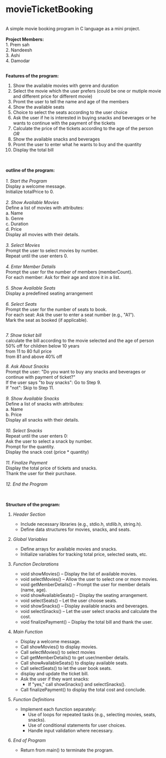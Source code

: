 # movieTicketBooking
<br>
A simple movie booking program in C language as a mini project.
<br>
<br>
<b>Project Members:</b>
<br>
1. Prem sah <br>
2. Nandeesh <br>
3. Ashi <br>
4. Damodar <br>
<br>

<b>Features of the program:</b><br>


1. Show the available movies with genre and duration<br>
2. Select the movie which the user prefers (could be one or mutiple movie and different price for different movie) <br>
3. Promt the user to tell the name and age of the members<br>
4. Show the available seats<br>
5. Choice to select the seats according to the user choice<br>
6. Ask the user if he is interested in buying snacks and beverages or he wants to continue with the payment of the tickets<br>
7. Calculate the price of the tickets according to the age of the person<br>
<i>OR</i> <br> 
8. Show the available snacks and beverages <br>
9. Promt the user to enter what he wants to buy and the quantity <br>
10. Display the total bill<br>

<br>
<br>
<b> outline of the program: </b><br>
<br>
<i>1. Start the Program</i></br>
Display a welcome message.</br>
Initialize totalPrice to 0.<br>
<br>
<i>2. Show Available Movies</i></br>
Define a list of movies with attributes:<br>
a. Name<br>
b. Genre<br>
c. Duration<br>
d. Price<br>
Display all movies with their details.<br>
<br>
<i>3. Select Movies</i></br>
Prompt the user to select movies by number.<br>
Repeat until the user enters 0.<br>
<br>
<i>4. Enter Member Details</i></br>
Prompt the user for the number of members (memberCount).<br>
For each member:
Ask for their age and store it in a list.<br>
<br>
<i>5. Show Available Seats</i></br>
Display a predefined seating arrangement <br>
<br>
<i>6. Select Seats</i></br>
Prompt the user for the number of seats to book.<br>
For each seat:
Ask the user to enter a seat number (e.g., "A1").<br>
Mark the seat as booked (if applicable).<br>
<br>


<i>7. Show ticket bill</i><br>
calculate the bill according to the movie selected and the age of person<br>
50% off for children below 10 years <br>
from 11 to 80 full price<br>
from 81 and above 40% off<br>


<i>8. Ask About Snacks</i></br>
Prompt the user: "Do you want to buy any snacks and beverages or continue with payment of ticket?"<br>
If the user says "to buy snacks":
Go to Step 9.<br>
If "not":
Skip to Step 11.<br>
<br>
<i>9. Show Available Snacks</i></br>
Define a list of snacks with attributes:<br>
a. Name<br>
b. Price<br>
Display all snacks with their details.<br>
<br>
<i>10. Select Snacks</i></br>
Repeat until the user enters 0:<br>
Ask the user to select a snack by number.<br>
Prompt for the quantity.<br>
Display the snack cost (price * quantity)<br>
<br>
<i>11. Finalize Payment</i></br>
Display the total price of tickets and snacks.<br>
Thank the user for their purchase.<br>
<br>
<i>12. End the Program</i></br>
<br>
<br>

<b> Structure of the program:</b>


1. *Header Section*
   - Include necessary libraries (e.g., stdio.h, stdlib.h, string.h).
   - Define data structures for movies, snacks, and seats.

2. *Global Variables*
   - Define arrays for available movies and snacks.
   - Initialize variables for tracking total price, selected seats, etc.

3. *Function Declarations*
   - void showMovies() – Display the list of available movies.
   - void selectMovies() – Allow the user to select one or more movies.
   - void getMemberDetails() – Prompt the user for member details (name, age).
   - void showAvailableSeats() – Display the seating arrangement.
   - void selectSeats() – Let the user choose seats.
   - void showSnacks() – Display available snacks and beverages.
   - void selectSnacks() – Let the user select snacks and calculate the cost.
   - void finalizePayment() – Display the total bill and thank the user.

4. *Main Function*
   - Display a welcome message.
   - Call showMovies() to display movies.
   - Call selectMovies() to select movies 
   - Call getMemberDetails() to get user/member details.
   - Call showAvailableSeats() to display available seats.
   - Call selectSeats() to let the user book seats.
   - display and update the ticket bill.
   - Ask the user if they want snacks:
     - If "yes," call showSnacks() and selectSnacks().
   - Call finalizePayment() to display the total cost and conclude.

5. *Function Definitions*
   - Implement each function separately:
     - Use of loops for repeated tasks (e.g., selecting movies, seats, snacks).
     - Use of conditional statements for user choices.
     - Handle input validation where necessary.

6. *End of Program*
   - Return from main() to terminate the program.
